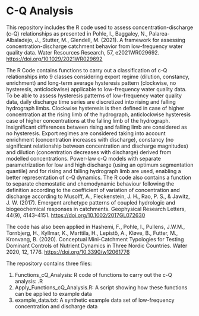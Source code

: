 # C-Q Analysis
This repository includes the R code used to assess concentration-discharge (c-Q) relationships as presented in Pohle, I., Baggaley, N., Palarea-Albaladejo, J., Stutter, M., Glendell, M. (2021). A framework for assessing concentration-discharge catchment behavior from low-frequency water quality data. Water Resources Research, 57, e2021WR029692. https://doi.org/10.1029/2021WR029692

The R Code contains functions to carry out a classification of c-Q relationships into 9 classes considering export regime (dilution, constancy, enrichment) and long-term average hysteresis pattern (clockwise, no hysteresis, anticlockwise) applicable to low-frequency water quality data. To be able to assess hysteresis patterns of low-frequency water quality data, daily discharge time series are discretized into rising and falling hydrograph limbs. Clockwise hysteresis is then defined in case of higher concentration at the rising limb of the hydrograph, anticlockwise hysteresis case of higher concentrations at the falling limb of the hydrograph. Insignificant differences between rising and falling limb are considered as no hysteresis. Export regimes are considered taking into account enrichment (concentration increases with discharge), constancy (no significant relationship between concentration and discharge magnitudes) and dilution (concentration decreases with discharge) derived from modelled concentrations. Power-law c-Q models with separate parametrization for low and high discharge (using an optimum segmentation quantile) and for rising and falling hydrograph limb are used, enabling a better representation of c-Q dynamics. 
The R code also contains a function to separate chemostatic and chemodynamic behaviour following the definition according to the coefficient of variation of concentration and discharge according to Musolff, A., Fleckenstein, J. H., Rao, P. S., & Jawitz, J. W. (2017). Emergent archetype patterns of coupled hydrologic and biogeochemical responses in catchments. Geophysical Research Letters, 44(9), 4143–4151. https://doi.org/10.1002/2017GL072630

The code has also been applied in Hashemi, F., Pohle, I., Pullens, J.W.M., Tornbjerg, H., Kyllmar, K., Marttila, H., Lepistö, A., Kløve, B., Futter, M., Kronvang, B. (2020). Conceptual Mini-Catchment Typologies for Testing Dominant Controls of Nutrient Dynamics in Three Nordic Countries. Water 2020, 12, 1776. https://doi.org/10.3390/w12061776 

The repository contains three files: 

1. Functions_cQ_Analysis:   R code of functions to carry out the c-Q analysis: .R
2. Apply_Functions_cQ_Analysis.R:   A script showing how these functions can be applied to example data
3. example_data.txt:  A synthetic example data set of low-frequency concentration and discharge data
